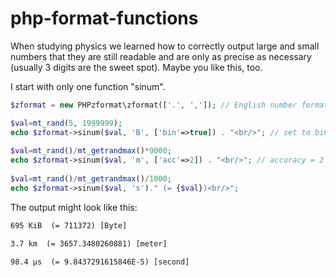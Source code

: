 # php-format-functions
When studying physics we learned how to correctly output large and small numbers that they are still readable and are only as precise as necessary (usually 3 digits are the sweet spot). Maybe you like this, too.

I start with only one function "sinum".

```php
$zformat = new PHPzformat\zformat(['.', ',']); // English number format

$val=mt_rand(5, 1999999); 
echo $zformat->sinum($val, 'B', ['bin'=>true]) . "<br/>"; // set to binary instead of si prefices
 
$val=mt_rand()/mt_getrandmax()*9000; 
echo $zformat->sinum($val, 'm', ['acc'=>2]) . "<br/>"; // accuracy = 2 digits 
 
$val=mt_rand()/mt_getrandmax()/1000; 
echo $zformat->sinum($val, 's')." (= {$val})<br/>"; 
```

The output might look like this:

```html
695 KiB  (= 711372) [Byte]

3.7 km  (= 3657.3480260881) [meter]

98.4 µs  (= 9.8437291615846E-5) [second]
```

